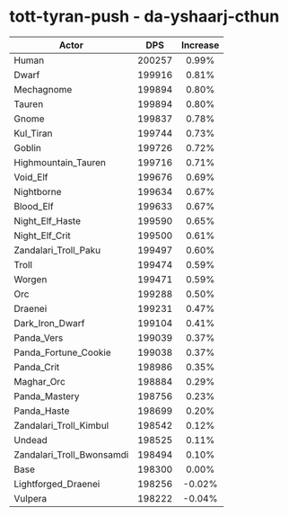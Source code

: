 # tott-tyran-push - da-yshaarj-cthun
| Actor | DPS | Increase |
|---|:---:|:---:|
|Human|200257|0.99%|
|Dwarf|199916|0.81%|
|Mechagnome|199894|0.80%|
|Tauren|199894|0.80%|
|Gnome|199837|0.78%|
|Kul_Tiran|199744|0.73%|
|Goblin|199726|0.72%|
|Highmountain_Tauren|199716|0.71%|
|Void_Elf|199676|0.69%|
|Nightborne|199634|0.67%|
|Blood_Elf|199633|0.67%|
|Night_Elf_Haste|199590|0.65%|
|Night_Elf_Crit|199500|0.61%|
|Zandalari_Troll_Paku|199497|0.60%|
|Troll|199474|0.59%|
|Worgen|199471|0.59%|
|Orc|199288|0.50%|
|Draenei|199231|0.47%|
|Dark_Iron_Dwarf|199104|0.41%|
|Panda_Vers|199039|0.37%|
|Panda_Fortune_Cookie|199038|0.37%|
|Panda_Crit|198986|0.35%|
|Maghar_Orc|198884|0.29%|
|Panda_Mastery|198756|0.23%|
|Panda_Haste|198699|0.20%|
|Zandalari_Troll_Kimbul|198542|0.12%|
|Undead|198525|0.11%|
|Zandalari_Troll_Bwonsamdi|198494|0.10%|
|Base|198300|0.00%|
|Lightforged_Draenei|198256|-0.02%|
|Vulpera|198222|-0.04%|
